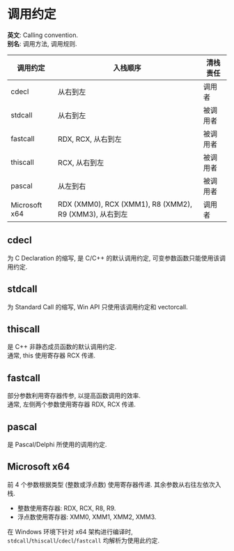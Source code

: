 # 调用约定

**英文**: Calling convention.  
**别名**: 调用方法, 调用规则.

| 调用约定      | 入栈顺序                                               | 清栈责任 |
|---------------|----------------------------------------------------|-------|
| cdecl         | 从右到左                                               | 调用者   |
| stdcall       | 从右到左                                               | 被调用者 |
| fastcall      | RDX, RCX, 从右到左                                     | 被调用者 |
| thiscall      | RCX, 从右到左                                          | 被调用者 |
| pascal        | 从左到右                                               | 被调用者 |
| Microsoft x64 | RDX (XMM0), RCX (XMM1), R8 (XMM2), R9 (XMM3), 从右到左 | 调用者   |

## cdecl

为 C Declaration 的缩写, 是 C/C++ 的默认调用约定, 可变参数函数只能使用该调用约定.

## stdcall

为 Standard Call 的缩写, Win API 只使用该调用约定和 vectorcall.

## thiscall

是 C++ 非静态成员函数的默认调用约定.  
通常, this 使用寄存器 RCX 传递.

## fastcall

部分参数利用寄存器传参, 以提高函数调用的效率.  
通常, 左侧两个参数使用寄存器 RDX, RCX 传递.

## pascal

是 Pascal/Delphi 所使用的调用约定.

## Microsoft x64

前 4 个参数根据类型 (整数或浮点数) 使用寄存器传递. 其余参数从右往左依次入栈.

- 整数使用寄存器: RDX, RCX, R8, R9.
- 浮点数使用寄存器: XMM0, XMM1, XMM2, XMM3.

在 Windows 环境下针对 x64 架构进行编译时, `stdcall`/`thiscall`/`cdecl`/`fastcall` 均解析为使用此约定.
